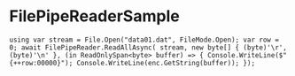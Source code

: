 # FilePipeReaderSample

``
using var stream = File.Open("data01.dat", FileMode.Open);
var row = 0;
await FilePipeReader.ReadAllAsync(
    stream,
    new byte[] { (byte)'\r', (byte)'\n' },
    (in ReadOnlySpan<byte> buffer) =>
    {
        Console.WriteLine($"{++row:00000}");
        Console.WriteLine(enc.GetString(buffer));
    });
``
